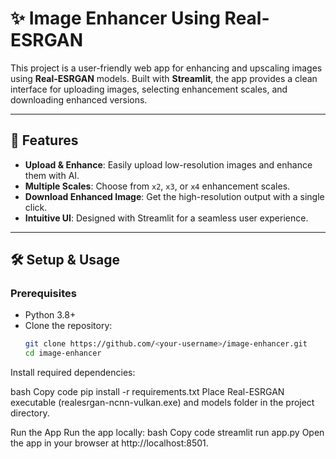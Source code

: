 # ✨ Image Enhancer Using Real-ESRGAN

This project is a user-friendly web app for enhancing and upscaling images using **Real-ESRGAN** models. Built with **Streamlit**, the app provides a clean interface for uploading images, selecting enhancement scales, and downloading enhanced versions.

---

## 🚀 Features

- **Upload & Enhance**: Easily upload low-resolution images and enhance them with AI.
- **Multiple Scales**: Choose from `x2`, `x3`, or `x4` enhancement scales.
- **Download Enhanced Image**: Get the high-resolution output with a single click.
- **Intuitive UI**: Designed with Streamlit for a seamless user experience.

---

## 🛠️ Setup & Usage

### Prerequisites
- Python 3.8+
- Clone the repository:
  ```bash
  git clone https://github.com/<your-username>/image-enhancer.git
  cd image-enhancer
Install required dependencies:

bash
Copy code
pip install -r requirements.txt
Place Real-ESRGAN executable (realesrgan-ncnn-vulkan.exe) and models folder in the project directory.

Run the App
Run the app locally:
bash
Copy code
streamlit run app.py
Open the app in your browser at http://localhost:8501.
